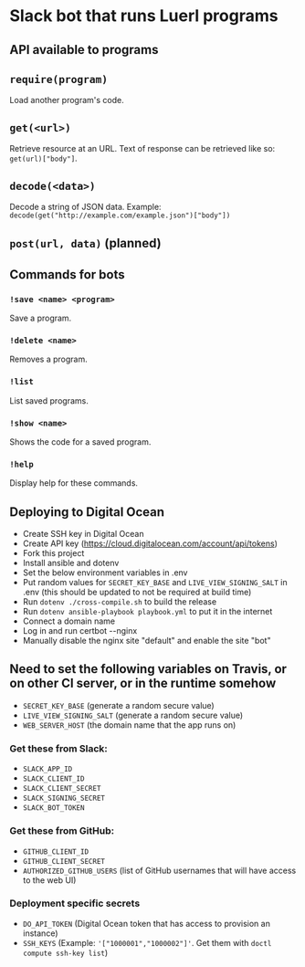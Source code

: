 # Slack bot that runs Luerl programs

## API available to programs

## `require(program)`

Load another program's code.

## `get(<url>)`

Retrieve resource at an URL. Text of response can be retrieved like so: `get(url)["body"]`.

## `decode(<data>)`

Decode a string of JSON data. Example: `decode(get("http://example.com/example.json")["body"])`

## `post(url, data)` (planned)

## Commands for bots

### `!save <name> <program>`

Save a program.

### `!delete <name>`

Removes a program.

### `!list`

List saved programs.

### `!show <name>`

Shows the code for a saved program.

### `!help`

Display help for these commands.

## Deploying to Digital Ocean

- Create SSH key in Digital Ocean
- Create API key (https://cloud.digitalocean.com/account/api/tokens)
- Fork this project
- Install ansible and dotenv
- Set the below environment variables in .env
- Put random values for `SECRET_KEY_BASE` and `LIVE_VIEW_SIGNING_SALT` in .env (this should be updated to not be required at build time)
- Run `dotenv ./cross-compile.sh` to build the release
- Run `dotenv ansible-playbook playbook.yml` to put it in the internet
- Connect a domain name
- Log in and run certbot --nginx
- Manually disable the nginx site "default" and enable the site "bot"

## Need to set the following variables on Travis, or on other CI server, or in the runtime somehow

- `SECRET_KEY_BASE` (generate a random secure value)
- `LIVE_VIEW_SIGNING_SALT` (generate a random secure value)
- `WEB_SERVER_HOST` (the domain name that the app runs on)

### Get these from Slack:

- `SLACK_APP_ID`
- `SLACK_CLIENT_ID`
- `SLACK_CLIENT_SECRET`
- `SLACK_SIGNING_SECRET`
- `SLACK_BOT_TOKEN`

### Get these from GitHub:

- `GITHUB_CLIENT_ID`
- `GITHUB_CLIENT_SECRET`
- `AUTHORIZED_GITHUB_USERS` (list of GitHub usernames that will have access to the web UI)

### Deployment specific secrets

- `DO_API_TOKEN` (Digital Ocean token that has access to provision an instance)
- `SSH_KEYS` (Example: `'["1000001","1000002"]'`. Get them with `doctl compute ssh-key list`)
